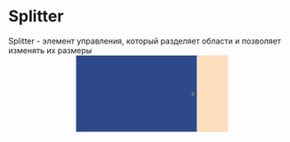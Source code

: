 # Splitter
Splitter - элемент управления, который разделяет области и позволяет изменять их размеры 
![Обзор приложения](split.gif)
